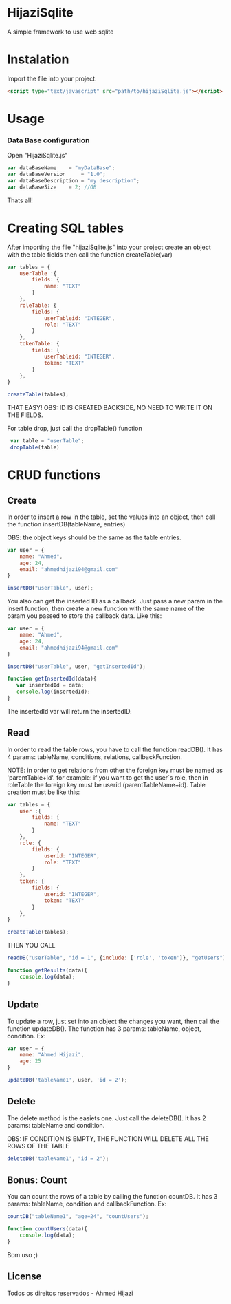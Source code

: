 # HijaziSqlite

A simple framework to use web sqlite

# Instalation

Import the file into your project.
```html
<script type="text/javascript" src="path/to/hijaziSqlite.js"></script>
```

# Usage

### Data Base configuration
Open "HijaziSqlite.js"
```js
var dataBaseName 	= "myDataBase";
var dataBaseVersion 	= "1.0";
var dataBaseDescription = "my description";
var dataBaseSize 	= 2; //GB
```

Thats all! 

# Creating SQL tables
After importing the file "hijaziSqlite.js" into your project create an object with the table fields then call the function createTable(var)
```js
var tables = {
	userTable :{
		fields: {
			name: "TEXT"
		}
	},
	roleTable: {
		fields: {
			userTableid: "INTEGER",
			role: "TEXT"
		}
	},
	tokenTable: {
		fields: {
			userTableid: "INTEGER",
			token: "TEXT"
		}
	},
}

createTable(tables);
```
THAT EASY!
OBS: ID IS CREATED BACKSIDE, NO NEED TO WRITE IT ON THE FIELDS.

For table drop, just call the dropTable() function

```js
 var table = "userTable";
 dropTable(table)
```

# CRUD functions

## Create
In order to insert a row in the table, set the values into an object, then call the function insertDB(tableName, entries)

OBS: the object keys should be the same as the table entries.
```js
var user = {
	name: "Ahmed",
	age: 24,
	email: "ahmedhijazi94@gmail.com"
}

insertDB("userTable", user);
```
You also can get the inserted ID as a callback. Just pass a new param in the insert function, then create a new function with the same name of the param you passed to store the callback data. Like this:

```js
var user = {
	name: "Ahmed",
	age: 24,
	email: "ahmedhijazi94@gmail.com"
}

insertDB("userTable", user, "getInsertedId");

function getInsertedId(data){
   var insertedId = data;
   console.log(insertedId);
}
```
The insertedId var will return the insertedID.

## Read
In order to read the table rows, you have to call the function readDB(). It has 4 params: tableName, conditions, relations, callbackFunction.

NOTE:
	in order to get relations from other the foreign key must be named as 'parentTable+id'. for example: if you want to get the user´s role, then in roleTable the foreign key must be userid (parentTableName+id). Table creation must be like this:
	
```js
var tables = {
	user :{
		fields: {
			name: "TEXT"
		}
	},
	role: {
		fields: {
			userid: "INTEGER",
			role: "TEXT"
		}
	},
	token: {
		fields: {
			userid: "INTEGER",
			token: "TEXT"
		}
	},
}

createTable(tables);
```

THEN YOU CALL

```js
readDB("userTable", "id = 1", {include: ['role', 'token']}, "getUsers");

function getResults(data){
	console.log(data);
}
```

## Update
To update a row, just set into an object the changes you want, then call the function updateDB(). The function has 3 params: tableName, object, condition. Ex:

```js
var user = {
    name: "Ahmed Hijazi",
    age: 25
}

updateDB('tableName1', user, 'id = 2');
```

## Delete
The delete method is the easiets one. Just call the deleteDB(). It has 2 params: tableName and condition.

OBS: IF CONDITION IS EMPTY, THE FUNCTION WILL DELETE ALL THE ROWS OF THE TABLE

```js
deleteDB('tableName1', "id = 2");
```

## Bonus: Count
You can count the rows of a table by calling the function countDB. It has 3 params: tableName, condition and callbackFunction. Ex:

```js
countDB("tableName1", "age=24", "countUsers");

function countUsers(data){
	console.log(data);
}
```

Bom uso ;)

## License
Todos os direitos reservados - Ahmed Hijazi
